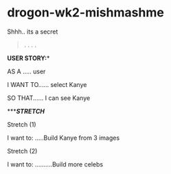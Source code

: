# drogon-wk2-mishmashme

Shhh.. its a secret

>.
>.
>.
>.



************USER STORY:*************


AS A ..... user


I WANT TO...... select Kanye


SO THAT...... I can see Kanye



****************STRETCH*************

Stretch (1)

I want to: .....Build Kanye from 3 images


Stretch (2) 

I want to: ..........Build more celebs
